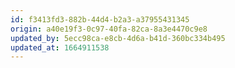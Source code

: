 ```yaml
---
id: f3413fd3-882b-44d4-b2a3-a37955431345
origin: a40e19f3-0c97-40fa-82ca-8a3e4470c9e8
updated_by: 5ecc98ca-e8cb-4d6a-b41d-360bc334b495
updated_at: 1664911538
---
```

